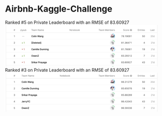 # Airbnb-Kaggle-Challenge
Ranked #5 on Private Leaderboard with an RMSE of 83.60927
![alt text](https://github.com/SrikarPrayaga06/Airbnb-Kaggle-Challenge/blob/main/Private_leaderboard.png)
Ranked #3 on Private Leaderboard with an RMSE of 83.60927
![alt text](https://github.com/SrikarPrayaga06/Airbnb-Kaggle-Challenge/blob/main/public_leaderboard.png)
